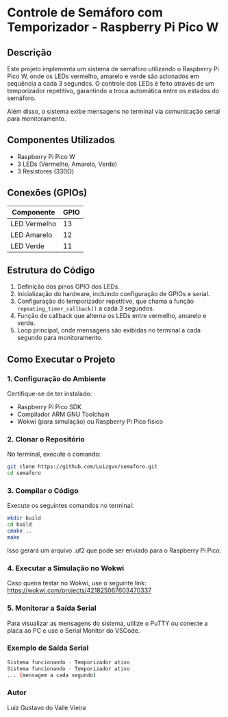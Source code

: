 # Controle de Semáforo com Temporizador - Raspberry Pi Pico W

## Descrição

Este projeto implementa um sistema de semáforo utilizando o Raspberry Pi Pico W, onde os LEDs vermelho, amarelo e verde são acionados em sequência a cada 3 segundos. O controle dos LEDs é feito através de um temporizador repetitivo, garantindo a troca automática entre os estados do semáforo.

Além disso, o sistema exibe mensagens no terminal via comunicação serial para monitoramento.

## Componentes Utilizados

- Raspberry Pi Pico W
- 3 LEDs (Vermelho, Amarelo, Verde)
- 3 Resistores (330Ω)

## Conexões (GPIOs)

| Componente     | GPIO  |
|----------------|-------|
| LED Vermelho   | 13    |
| LED Amarelo    | 12    |
| LED Verde      | 11    |

## Estrutura do Código

1. Definição dos pinos GPIO dos LEDs.
2. Inicialização do hardware, incluindo configuração de GPIOs e serial.
3. Configuração do temporizador repetitivo, que chama a função `repeating_timer_callback()` a cada 3 segundos.
4. Função de callback que alterna os LEDs entre vermelho, amarelo e verde.
5. Loop principal, onde mensagens são exibidas no terminal a cada segundo para monitoramento.

## Como Executar o Projeto

### 1. Configuração do Ambiente

Certifique-se de ter instalado:

- Raspberry Pi Pico SDK
- Compilador ARM GNU Toolchain
- Wokwi (para simulação) ou Raspberry Pi Pico físico

### 2. Clonar o Repositório

No terminal, execute o comando:

```bash
git clone https://github.com/Luizgvv/semaforo.git
cd semaforo
```
### 3. Compilar o Código

Execute os seguintes comandos no terminal:

```bash
mkdir build
cd build
cmake ..
make
```
Isso gerará um arquivo .uf2 que pode ser enviado para o Raspberry Pi Pico.

### 4. Executar a Simulação no Wokwi
Caso queira testar no Wokwi, use o seguinte link:
https://wokwi.com/projects/421825067603470337

### 5. Monitorar a Saída Serial
Para visualizar as mensagens do sistema, utilize o PuTTY ou conecte a placa ao PC e use o Serial Monitor do VSCode.

### Exemplo de Saída Serial
```bash
Sistema funcionando - Temporizador ativo
Sistema funcionando - Temporizador ativo
... (mensagem a cada segundo)
```
### Autor
Luiz Gustavo do Valle Vieira